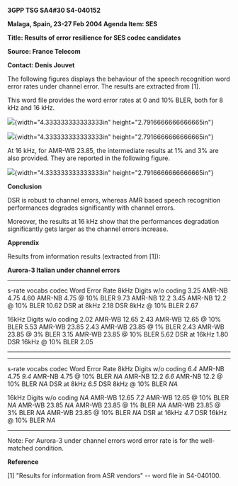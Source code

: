 **3GPP TSG SA4\#30 S4-040152**

**Malaga, Spain, 23-27 Feb 2004 Agenda Item: SES**

**Title: Results of error resilience for SES codec candidates**

**Source: France Telecom**

**Contact: Denis Jouvet**

The following figures displays the behaviour of the speech recognition
word error rates under channel error. The results are extracted from
\[1\].

This word file provides the word error rates at 0 and 10% BLER, both for
8 kHz and 16 kHz.

![](media/image1.wmf){width="4.333333333333333in"
height="2.7916666666666665in"}

![](media/image2.wmf){width="4.333333333333333in"
height="2.7916666666666665in"}

At 16 kHz, for AMR-WB 23.85, the intermediate results at 1% and 3% are
also provided. They are reported in the following figure.

![](media/image3.wmf){width="4.333333333333333in"
height="2.7916666666666665in"}

**Conclusion**

DSR is robust to channel errors, whereas AMR based speech recognition
performances degrades significantly with channel errors.

Moreover, the results at 16 kHz show that the performances degradation
significantly gets larger as the channel errors increase.

**Apprendix**

Results from information results (extracted from \[1\]):

**Aurora-3 Italian under channel errors**

  -------- -------- ------------------------- -----------------
  s-rate   vocabs   codec                     Word Error Rate
  8kHz     Digits   w/o coding                3.25
                    AMR-NB 4.75               4.60
                    AMR-NB 4.75 @ 10% BLER    9.73
                    AMR-NB 12.2               3.45
                    AMR-NB 12.2 @ 10% BLER    10.62
                    DSR at 8kHz               2.18
                    DSR 8kHz @ 10% BLER       2.67
                                              
  16kHz    Digits   w/o coding                2.02
                    AMR-WB 12.65              2.43
                    AMR-WB 12.65 @ 10% BLER   5.53
                    AMR-WB 23.85              2.43
                    AMR-WB 23.85 @ 1% BLER    2.43
                    AMR-WB 23.85 @ 3% BLER    3.15
                    AMR-WB 23.85 @ 10% BLER   5.62
                    DSR at 16kHz              1.80
                    DSR 16kHz @ 10% BLER      2.05
  -------- -------- ------------------------- -----------------

  -------- -------- ------------------------- -----------------
  s-rate   vocabs   codec                     Word Error Rate
  8kHz     Digits   w/o coding                *6.4*
                    AMR-NB 4.75               *9.4*
                    AMR-NB 4.75 @ 10% BLER    *NA*
                    AMR-NB 12.2               *6.6*
                    AMR-NB 12.2 @ 10% BLER    *NA*
                    DSR at 8kHz               *6.5*
                    DSR 8kHz @ 10% BLER       *NA*
                                              
  16kHz    Digits   w/o coding                *NA*
                    AMR-WB 12.65              *7.2*
                    AMR-WB 12.65 @ 10% BLER   *NA*
                    AMR-WB 23.85              *NA*
                    AMR-WB 23.85 @ 1% BLER    *NA*
                    AMR-WB 23.85 @ 3% BLER    *NA*
                    AMR-WB 23.85 @ 10% BLER   *NA*
                    DSR at 16kHz              *4.7*
                    DSR 16kHz @ 10% BLER      *NA*
  -------- -------- ------------------------- -----------------

Note: For Aurora-3 under channel errors word error rate is for the
well-matched condition.

**Reference**

\[1\] \"Results for information from ASR vendors\" -- word file in
S4-040100.
